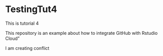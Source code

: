 # TestingTut4

This is tutorial 4

This repository is an example about how to integrate GitHub with Rstudio Cloud”

I am creating conflict 